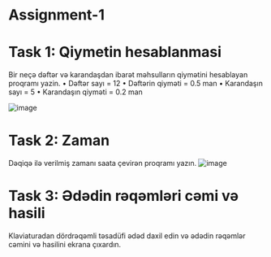 # Assignment-1

# Task 1: Qiymetin hesablanmasi
Bir neçə dəftər və karandaşdan ibarət məhsulların qiymətini hesablayan proqramı yazin.
•	Dəftər sayı = 12
•	Dəftərin qiyməti = 0.5 man
•	Karandaşın sayı = 5
•	Karandaşın qiyməti = 0.2 man

![image](https://github.com/Ramil-Shukurov/Assignment-1/assets/116194891/19f1fb00-e44d-424b-a24a-94b0e94f4c18)


# Task 2: Zaman
Dəqiqə ilə verilmiş zamanı saata çevirən proqramı yazın.
![image](https://github.com/Ramil-Shukurov/Assignment-1/assets/116194891/39d3905b-19a7-43db-b340-6c9ee01713cb)


# Task 3: Ədədin rəqəmləri cəmi və hasili
Klaviaturadan dördrəqəmli təsadüfi ədəd daxil edin və ədədin rəqəmlər cəmini və hasilini ekrana çıxardın.
